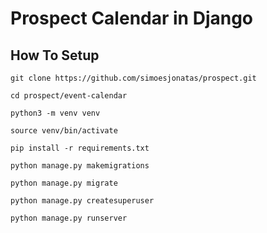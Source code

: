 # Prospect Calendar in Django

## How To Setup
```
git clone https://github.com/simoesjonatas/prospect.git
```
```
cd prospect/event-calendar
```
```
python3 -m venv venv
```
```
source venv/bin/activate
```
```
pip install -r requirements.txt
```
```
python manage.py makemigrations
```
```
python manage.py migrate
```
```
python manage.py createsuperuser
```
```
python manage.py runserver
```
